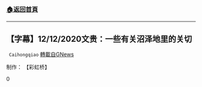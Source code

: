 ###  [:house:返回首頁](https://github.com/ourhimalayas/txt)
---

## 【字幕】12/12/2020文贵：一些有关沼泽地里的关切
` Caihongqiao` [轉載自GNews](https://gnews.org/zh-hans/642283/)

制作： 【彩虹桥】

0

